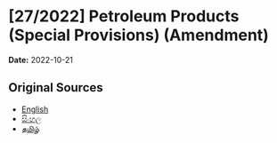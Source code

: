 # [27/2022] Petroleum Products (Special Provisions) (Amendment)

**Date:** 2022-10-21

## Original Sources

- [English](https://documents.gov.lk/view/acts/2022/10/27-2022_E.pdf)
- [සිංහල](https://documents.gov.lk/view/acts/2022/10/27-2022_S.pdf)
- [தமிழ்](https://documents.gov.lk/view/acts/2022/10/27-2022_T.pdf)
